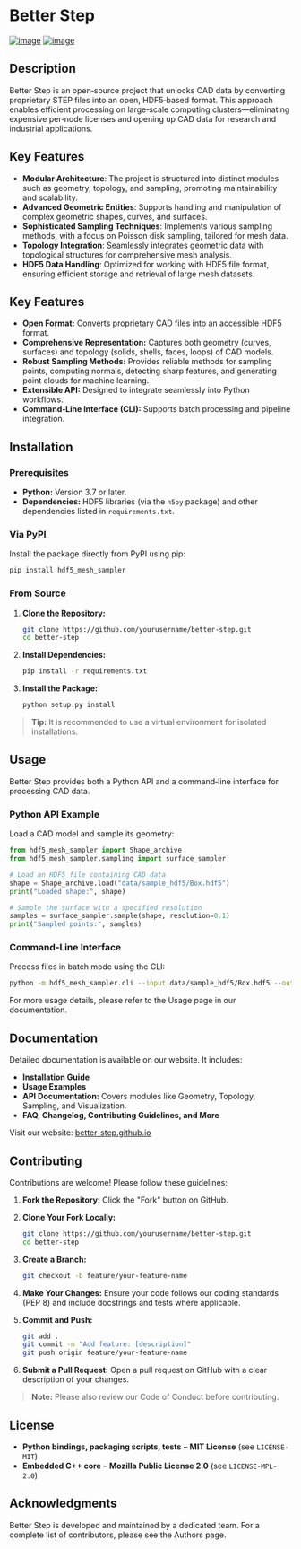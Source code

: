 

# Better Step
[![image](https://img.shields.io/pypi/v/HDF5MeshSampler.svg)](https://pypi.python.org/pypi/HDF5MeshSampler)
[![image](https://img.shields.io/conda/vn/conda-forge/HDF5MeshSampler.svg)](https://anaconda.org/conda-forge/HDF5MeshSampler)

## Description
Better Step is an open‑source project that unlocks CAD data by converting proprietary STEP files into an open, HDF5‑based format. This approach enables efficient processing on large‑scale computing clusters—eliminating expensive per‑node licenses and opening up CAD data for research and industrial applications.
## Key Features
- **Modular Architecture**: The project is structured into distinct modules such as geometry, topology, and sampling, promoting maintainability and scalability.
- **Advanced Geometric Entities**: Supports handling and manipulation of complex geometric shapes, curves, and surfaces.
- **Sophisticated Sampling Techniques**: Implements various sampling methods, with a focus on Poisson disk sampling, tailored for mesh data.
- **Topology Integration**: Seamlessly integrates geometric data with topological structures for comprehensive mesh analysis.
- **HDF5 Data Handling**: Optimized for working with HDF5 file format, ensuring efficient storage and retrieval of large mesh datasets.


## Key Features

- **Open Format:** Converts proprietary CAD files into an accessible HDF5 format.
- **Comprehensive Representation:** Captures both geometry (curves, surfaces) and topology (solids, shells, faces, loops) of CAD models.
- **Robust Sampling Methods:** Provides reliable methods for sampling points, computing normals, detecting sharp features, and generating point clouds for machine learning.
- **Extensible API:** Designed to integrate seamlessly into Python workflows.
- **Command‑Line Interface (CLI):** Supports batch processing and pipeline integration.

## Installation

### Prerequisites

- **Python:** Version 3.7 or later.
- **Dependencies:** HDF5 libraries (via the `h5py` package) and other dependencies listed in `requirements.txt`.

### Via PyPI

Install the package directly from PyPI using pip:

```bash
pip install hdf5_mesh_sampler
```

### From Source

1. **Clone the Repository:**

   ```bash
   git clone https://github.com/yourusername/better-step.git
   cd better-step
   ```

2. **Install Dependencies:**

   ```bash
   pip install -r requirements.txt
   ```

3. **Install the Package:**

   ```bash
   python setup.py install
   ```

> **Tip:** It is recommended to use a virtual environment for isolated installations.

## Usage

Better Step provides both a Python API and a command‑line interface for processing CAD data.

### Python API Example

Load a CAD model and sample its geometry:

```python
from hdf5_mesh_sampler import Shape_archive
from hdf5_mesh_sampler.sampling import surface_sampler

# Load an HDF5 file containing CAD data
shape = Shape_archive.load("data/sample_hdf5/Box.hdf5")
print("Loaded shape:", shape)

# Sample the surface with a specified resolution
samples = surface_sampler.sample(shape, resolution=0.1)
print("Sampled points:", samples)
```

### Command‑Line Interface

Process files in batch mode using the CLI:

```bash
python -m hdf5_mesh_sampler.cli --input data/sample_hdf5/Box.hdf5 --output output_directory
```

For more usage details, please refer to the Usage page in our documentation.

## Documentation

Detailed documentation is available on our website. It includes:

- **Installation Guide**
- **Usage Examples**
- **API Documentation:** Covers modules like Geometry, Topology, Sampling, and Visualization.
- **FAQ, Changelog, Contributing Guidelines, and More**

Visit our website: [better-step.github.io](https://better-step.github.io)

## Contributing

Contributions are welcome! Please follow these guidelines:

1. **Fork the Repository:**
   Click the "Fork" button on GitHub.

2. **Clone Your Fork Locally:**

   ```bash
   git clone https://github.com/yourusername/better-step.git
   cd better-step
   ```

3. **Create a Branch:**

   ```bash
   git checkout -b feature/your-feature-name
   ```

4. **Make Your Changes:**
   Ensure your code follows our coding standards (PEP 8) and include docstrings and tests where applicable.

5. **Commit and Push:**

   ```bash
   git add .
   git commit -m "Add feature: [description]"
   git push origin feature/your-feature-name
   ```

6. **Submit a Pull Request:**
   Open a pull request on GitHub with a clear description of your changes.

> **Note:** Please also review our Code of Conduct before contributing.

## License


- **Python bindings, packaging scripts, tests** – **MIT License** (see `LICENSE-MIT`)
- **Embedded C++ core** – **Mozilla Public License 2.0** (see `LICENSE-MPL-2.0`)

## Acknowledgments

Better Step is developed and maintained by a dedicated team. For a complete list of contributors, please see the Authors page.
